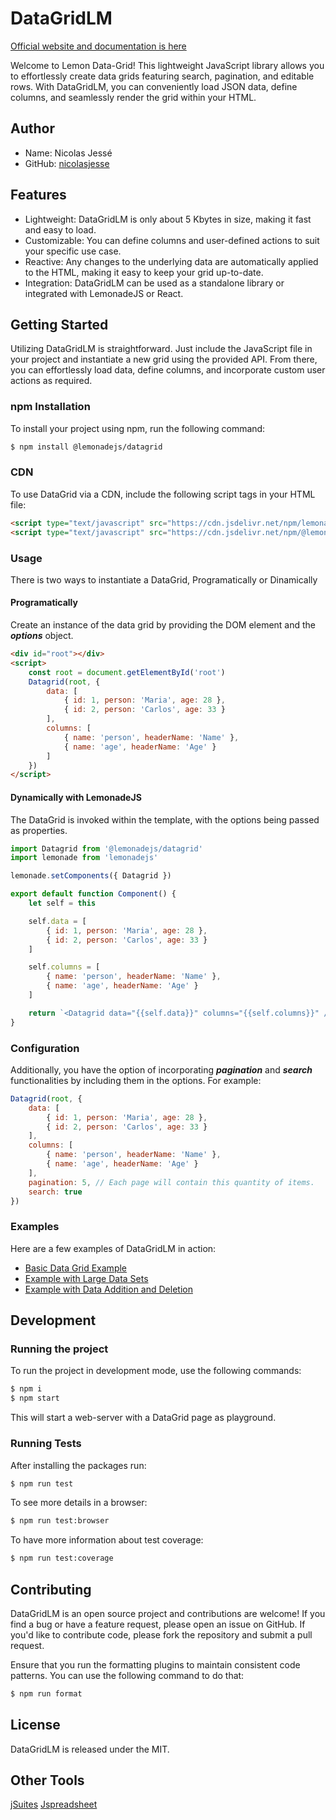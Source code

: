 # DataGridLM
[Official website and documentation is here](https://lemonadejs.net/components/datagrid)

Welcome to Lemon Data-Grid! This lightweight JavaScript library allows you to effortlessly create data grids featuring search, pagination, and editable rows. With DataGridLM, you can conveniently load JSON data, define columns, and seamlessly render the grid within your HTML.

## Author

- Name: Nicolas Jessé
- GitHub: [nicolasjesse](https://github.com/nicolasjesse)

## Features

-   Lightweight: DataGridLM is only about 5 Kbytes in size, making it fast and easy to load.
-   Customizable: You can define columns and user-defined actions to suit your specific use case.
-   Reactive: Any changes to the underlying data are automatically applied to the HTML, making it easy to keep your grid up-to-date.
-   Integration: DataGridLM can be used as a standalone library or integrated with LemonadeJS or React.

## Getting Started

Utilizing DataGridLM is straightforward. Just include the JavaScript file in your project and instantiate a new grid using the provided API. From there, you can effortlessly load data, define columns, and incorporate custom user actions as required.

### npm Installation

To install your project using npm, run the following command:

```bash
$ npm install @lemonadejs/datagrid
```

### CDN

To use DataGrid via a CDN, include the following script tags in your HTML file:

```html
<script type="text/javascript" src="https://cdn.jsdelivr.net/npm/lemonadejs/dist/lemonade.min.js"></script>
<script type="text/javascript" src="https://cdn.jsdelivr.net/npm/@lemonadejs/datagrid/dist/index.min.js"></script>
```

### Usage

There is two ways to instantiate a DataGrid, Programatically or Dinamically

#### Programatically

Create an instance of the data grid by providing the DOM element and the **_options_** object.

```html
<div id="root"></div>
<script>
    const root = document.getElementById('root')
    Datagrid(root, {
        data: [
            { id: 1, person: 'Maria', age: 28 },
            { id: 2, person: 'Carlos', age: 33 }
        ],
        columns: [
            { name: 'person', headerName: 'Name' },
            { name: 'age', headerName: 'Age' }
        ]
    })
</script>
```

#### Dynamically with LemonadeJS

The DataGrid is invoked within the template, with the options being passed as properties.

```javascript
import Datagrid from '@lemonadejs/datagrid'
import lemonade from 'lemonadejs'

lemonade.setComponents({ Datagrid })

export default function Component() {
    let self = this

    self.data = [
        { id: 1, person: 'Maria', age: 28 },
        { id: 2, person: 'Carlos', age: 33 }
    ]

    self.columns = [
        { name: 'person', headerName: 'Name' },
        { name: 'age', headerName: 'Age' }
    ]

    return `<Datagrid data="{{self.data}}" columns="{{self.columns}}" />`
}
```

### Configuration

Additionally, you have the option of incorporating **_pagination_** and **_search_** functionalities by including them in the options. For example:

```javascript
Datagrid(root, {
    data: [
        { id: 1, person: 'Maria', age: 28 },
        { id: 2, person: 'Carlos', age: 33 }
    ],
    columns: [
        { name: 'person', headerName: 'Name' },
        { name: 'age', headerName: 'Age' }
    ],
    pagination: 5, // Each page will contain this quantity of items.
    search: true
})
```

### Examples

Here are a few examples of DataGridLM in action:

-   [Basic Data Grid Example](https://lemonadejs.net/components/datagrid#example-1)
-   [Example with Large Data Sets](https://lemonadejs.net/components/datagrid#example-2)
-   [Example with Data Addition and Deletion](https://lemonadejs.net/components/datagrid#example-3)

## Development

### Running the project

To run the project in development mode, use the following commands:

```bash
$ npm i
$ npm start
```

This will start a web-server with a DataGrid page as playground.

### Running Tests

After installing the packages run:

```bash
$ npm run test
```

To see more details in a browser:

```bash
$ npm run test:browser
```

To have more information about test coverage:

```bash
$ npm run test:coverage
```

## Contributing

DataGridLM is an open source project and contributions are welcome! If you find a bug or have a feature request, please open an issue on GitHub. If you'd like to contribute code, please fork the repository and submit a pull request.

Ensure that you run the formatting plugins to maintain consistent code patterns. You can use the following command to do that:

```bash
$ npm run format
```

## License

DataGridLM is released under the MIT.

## Other Tools

[jSuites](https://jsuites.net/v4/)
[Jspreadsheet](https://jspreadsheet.com)
